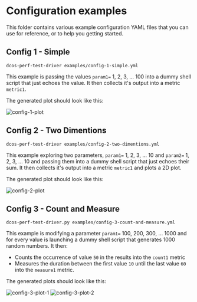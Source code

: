 # Configuration examples

This folder contains various example configuration YAML files that you can use for reference, or to help you getting started.

## Config 1 - Simple

```
dcos-perf-test-driver examples/config-1-simple.yml
```

This example is passing the values  `param1=` 1, 2, 3, ... 100 into a dummy shell script that just echoes the value. It then collects it's output into a metric `metric1`. 

The generated plot should look like this:

![config-1-plot](results/config-1_plot-metric1.png)

## Config 2 - Two Dimentions

```
dcos-perf-test-driver examples/config-2-two-dimentions.yml
```

This example exploring two parameters, `param1=` 1, 2, 3, ... 10 and `param2=` 1, 2, 3, ... 10 and passing them into a dummy shell script that just echoes their sum. It then collects it's output into a metric `metric1` and plots a 2D plot.

The generated plot should look like this:

![config-2-plot](results/config-2_plot-metric1-mean.png)

## Config 3 - Count and Measure

```
dcos-perf-test-driver.py examples/config-3-count-and-measure.yml
```

This example is modifying a parameter `param1=` 100, 200, 300, ... 1000 and for every value is launching a dummy shell script that generates 1000 random numbers. It then:

* Counts the occurrence of value `50` in the results into the `count1` metric
* Measures the duration between the first value `10` until the last value `60` into the `measure1` metric.

The generated plots should look like this:

![config-3-plot-1](results/config-3_plot-count1.png)
![config-3-plot-2](results/config-3_plot-measure1.png)
